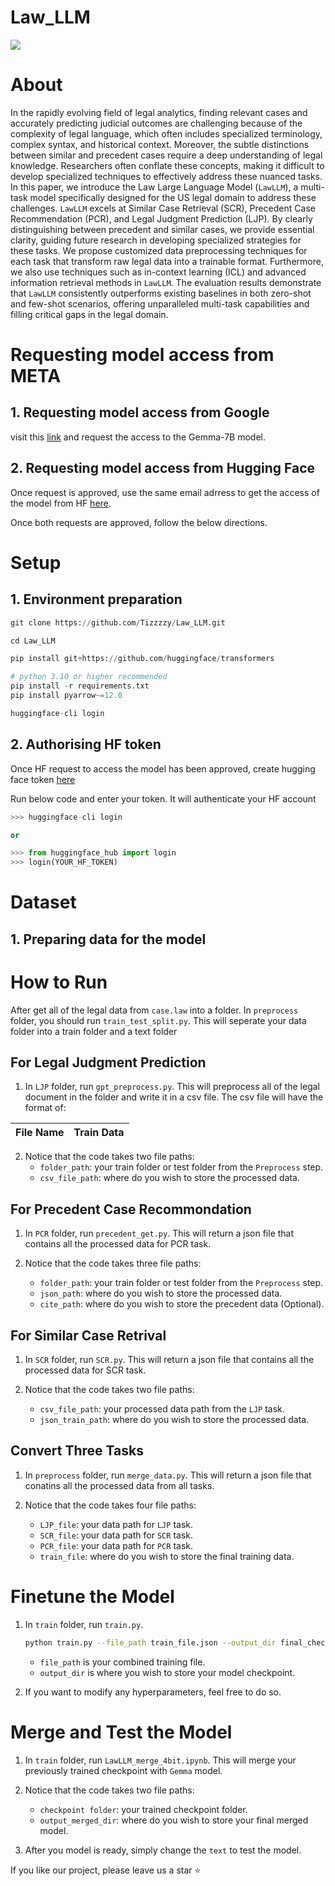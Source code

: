 # Law_LLM

![](fig11.png?raw=true)

# About
In the rapidly evolving field of legal analytics, finding relevant cases and accurately predicting judicial outcomes are challenging because of the complexity of legal language, which often includes specialized terminology, complex syntax, and historical context. Moreover, the subtle distinctions between similar and precedent cases require a deep understanding of legal knowledge. Researchers often conflate these concepts, making it difficult to develop specialized techniques to effectively address these nuanced tasks. In this paper, we introduce the Law Large Language Model (`LawLLM`), a multi-task model specifically designed for the US legal domain to address these challenges. `LawLLM` excels at Similar Case Retrieval (SCR), Precedent Case Recommendation (PCR), and Legal Judgment Prediction (LJP). By clearly distinguishing between precedent and similar cases, we provide essential clarity, guiding future research in developing specialized strategies for these tasks. We propose customized data preprocessing techniques for each task that transform raw legal data into a trainable format. Furthermore, we also use techniques such as in-context learning (ICL) and advanced information retrieval methods in `LawLLM`. The evaluation results demonstrate that `LawLLM` consistently outperforms existing baselines in both zero-shot and few-shot scenarios, offering unparalleled multi-task capabilities and filling critical gaps in the legal domain.

# Requesting model access from META
## 1. Requesting model access from Google
visit this [link](https://ai.google.dev/gemma) and request the access to the Gemma-7B model. 

## 2. Requesting model access from Hugging Face
Once request is approved, use the same email adrress to get the access of the model from HF [here](https://huggingface.co/google/gemma-7b).

Once both requests are approved, follow the below directions.

# Setup

## 1. Environment preparation
```python
git clone https://github.com/Tizzzzy/Law_LLM.git

cd Law_LLM

pip install git+https://github.com/huggingface/transformers

# python 3.10 or higher recommended
pip install -r requirements.txt
pip install pyarrow~=12.0

huggingface-cli login
```

## 2. Authorising HF token
Once HF request to access the model has been approved, create hugging face token [here](https://huggingface.co/settings/tokens)

Run below code and enter your token. It will authenticate your HF account
```python
>>> huggingface-cli login

or

>>> from huggingface_hub import login
>>> login(YOUR_HF_TOKEN)
```


# Dataset

## 1. Preparing data for the model

# How to Run

After get all of the legal data from `case.law` into a folder. In `preprocess` folder, you should run `train_test_split.py`. This will seperate your data folder into a train folder and a text folder

## For Legal Judgment Prediction

1. In `LJP` folder, run `gpt_preprocess.py`. This will preprocess all of the legal document in the folder and write it in a csv file. The csv file will have the format of:

| File Name | Train Data |
|-----------|------------|

2. Notice that the code takes two file paths:
   - `folder_path`:  your train folder or test folder from the `Preprocess` step.
   - `csv_file_path`: where do you wish to store the processed data.

## For Precedent Case Recommondation

1. In `PCR` folder, run `precedent_get.py`. This will return a json file that contains all the processed data for PCR task.

2. Notice that the code takes three file paths:
   - `folder_path`: your train folder or test folder from the `Preprocess` step.
   - `json_path`: where do you wish to store the processed data.
   - `cite_path`: where do you wish to store the precedent data (Optional).

## For Similar Case Retrival

1. In `SCR` folder, run `SCR.py`. This will return a json file that contains all the processed data for SCR task.

2. Notice that the code takes two file paths:
   - `csv_file_path`: your processed data path from the `LJP` task.
   - `json_train_path`: where do you wish to store the processed data.
  
## Convert Three Tasks

1. In `preprocess` folder, run `merge_data.py`. This will return a json file that conatins all the processed data from all tasks.

2. Notice that the code takes four file paths:
   - `LJP_file`: your data path for `LJP` task.
   - `SCR_file`: your data path for `SCR` task.
   - `PCR_file`: your data path for `PCR` task.
   - `train_file`: where do you wish to store the final training data.

# Finetune the Model

1. In `train` folder, run `train.py`.
   ```bash
   python train.py --file_path train_file.json --output_dir final_checkpoint
   ```
   - `file_path` is your combined training file.
   - `output_dir` is where you wish to store your model checkpoint.

2. If you want to modify any hyperparameters, feel free to do so.

# Merge and Test the Model

1. In `train` folder, run `LawLLM_merge_4bit.ipynb`. This will merge your previously trained checkpoint with `Gemma` model.

2. Notice that the code takes two file paths:
   - `checkpoint folder`: your trained checkpoint folder.
   - `output_merged_dir`: where do you wish to store your final merged model.
  
3. After you model is ready, simply change the `text` to test the model.

If you like our project, please leave us a star :star:
